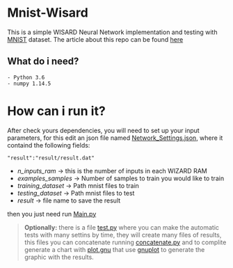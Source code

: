 # Mnist-Wisard
This is a simple WISARD Neural Network implementation and testing with [MNIST](http://yann.lecun.com/exdb/mnist/) dataset. The article about this repo can be found [here](https://www.researchgate.net/publication/330080182_Avaliacao_da_rede_neural_sem_peso_WISARD_na_base_de_dados_MNIST)

## What do i need?

```
- Python 3.6
- numpy 1.14.5
```

# How can i run it?

After check yours dependencies, you will need to set up your input parameters, for this edit an json file named [Network_Settings.json](Network_Settings.json), where it containd the following fields:

    "result":"result/result.dat"
- *n_inputs_ram* -> this is the number of inputs in each WIZARD RAM
- *examples_samples* -> Number of samples to train you would like to train
- *training_dataset* -> Path mnist files to train
- *testing_dataset* -> Path mnist files to test
- *result* -> file name to save the result

then you just need run [Main.py](Main.py)

> **Optionally:** there is a file [test.py](test.py) where you can make the automatic tests with many settins by time, they will create many files of results, this files you can concatenate running [concatenate.py](concatenate.py) and to complite generate a chart with [plot.gnu](plot.gnu) that use [gnuplot](http://www.gnuplot.info/) to generate the graphic with the results.
